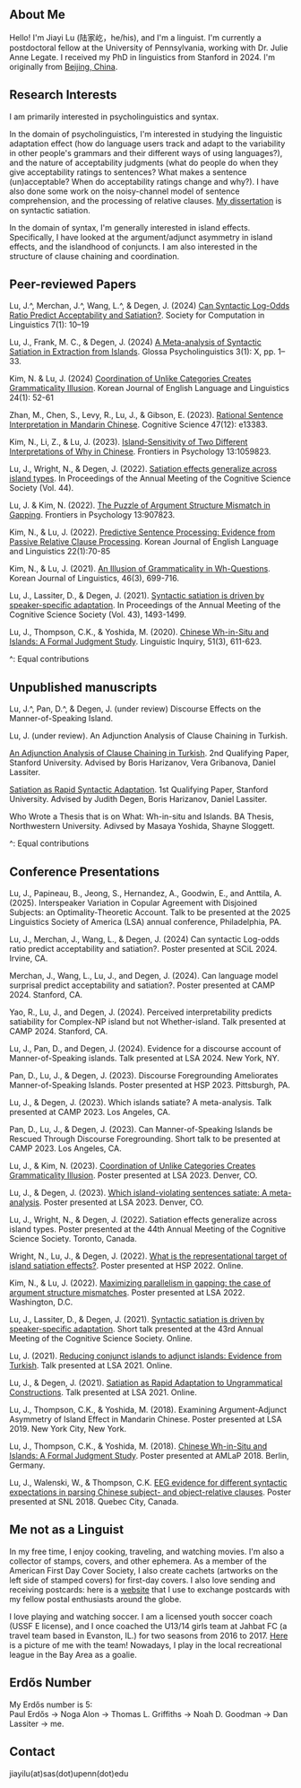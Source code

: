 ## About Me

Hello! I'm Jiayi Lu (陆家屹，he/his), and I'm a linguist. I'm currently a postdoctoral fellow at the University of Pennsylvania, working with Dr. Julie Anne Legate. I received my PhD in linguistics from Stanford in 2024. I'm originally from [Beijing, China](https://www.google.com/maps/@39.9108518,116.3857858,18.51z?entry=ttu).

## Research Interests
I am primarily interested in psycholinguistics and syntax. 

In the domain of psycholinguistics, I'm interested in studying the linguistic adaptation effect (how do language users track and adapt to the variability in other people's grammars and their different ways of using languages?), and the nature of acceptability judgments (what do people do when they give acceptability ratings to sentences? What makes a sentence (un)acceptable? When do acceptability ratings change and why?). I have also done some work on the noisy-channel model of sentence comprehension, and the processing of relative clauses. [My dissertation](https://www.researchgate.net/publication/381157061_Linguistic_Adaptation_to_Unacceptable_Sentences) is on syntactic satiation. 

In the domain of syntax, I'm generally interested in island effects. Specifically, I have looked at the argument/adjunct asymmetry in island effects, and the islandhood of conjuncts. I am also interested in the structure of clause chaining and coordination.

## Peer-reviewed Papers
Lu, J.^, Merchan, J.^, Wang, L.^, & Degen, J. (2024) [Can Syntactic Log-Odds Ratio Predict Acceptability and Satiation?](https://openpublishing.library.umass.edu/scil/article/id/2125/). Society for Computation in Linguistics 7(1): 10–19

Lu, J., Frank, M. C., & Degen, J. (2024) [A Meta-analysis of Syntactic Satiation in Extraction from Islands](https://escholarship.org/uc/item/33t7f9s4). Glossa Psycholinguistics 3(1): X, pp. 1–33. 

Kim, N. & Lu, J. (2024) [Coordination of Unlike Categories Creates Grammaticality Illusion](http://journal.kasell.or.kr/xml/39312/39312.pdf). Korean Journal of English Language and Linguistics 24(1): 52-61

Zhan, M., Chen, S., Levy, R., Lu, J., & Gibson, E. (2023). [Rational Sentence Interpretation in Mandarin Chinese](https://doi.org/10.1111/cogs.13383). Cognitive Science 47(12): e13383.

Kim, N., Li, Z., & Lu, J. (2023). [Island-Sensitivity of Two Different Interpretations of Why in Chinese](https://www.frontiersin.org/articles/10.3389/fpsyg.2022.1059823/full). Frontiers in Psychology 13:1059823.

Lu, J., Wright, N., & Degen, J. (2022). [Satiation effects generalize across island types](https://github.com/lu-jiayi/homepage/raw/master/cogsci_submission_camera_ready%20(1).pdf). In Proceedings of the Annual Meeting of the Cognitive Science Society (Vol. 44).

Lu, J. & Kim, N. (2022). [The Puzzle of Argument Structure Mismatch in Gapping](https://www.frontiersin.org/articles/10.3389/fpsyg.2022.907823/full). Frontiers in Psychology 13:907823. 

Kim, N., & Lu, J. (2022). [Predictive Sentence Processing: Evidence from Passive Relative Clause Processing](https://www.kci.go.kr/kciportal/landing/article.kci?arti_id=ART002812645). Korean Journal of English Language and Linguistics 22(1):70-85

Kim, N., & Lu, J. (2021). [An Illusion of Grammaticality in Wh-Questions](https://www.kci.go.kr/kciportal/landing/article.kci?arti_id=ART002760375). Korean Journal of Linguistics, 46(3), 699-716.

Lu, J., Lassiter, D., & Degen, J. (2021). [Syntactic satiation is driven by speaker-specific adaptation](https://github.com/lu-jiayi/homepage/raw/master/cogsci21a-sub2245-cam-i9.pdf). In Proceedings of the Annual Meeting of the Cognitive Science Society (Vol. 43), 1493-1499.

Lu, J., Thompson, C.K., & Yoshida, M. (2020). [Chinese Wh-in-Situ and Islands: A Formal Judgment Study](https://doi.org/10.1162/ling_a_00343). Linguistic Inquiry, 51(3), 611-623.

^: Equal contributions

## Unpublished manuscripts

Lu, J.^, Pan, D.^, & Degen, J. (under review) Discourse Effects on the Manner-of-Speaking Island.

Lu, J. (under review). An Adjunction Analysis of Clause Chaining in Turkish. 

[An Adjunction Analysis of Clause Chaining in Turkish](https://drive.google.com/file/d/161Gf1ljyE4PlvMR395RzCXI8l_nvTzZZ/view?usp=sharing). 2nd Qualifying Paper, Stanford University. Advised by Boris Harizanov, Vera Gribanova, Daniel Lassiter.

[Satiation as Rapid Syntactic Adaptation](https://drive.google.com/file/d/12MjqBQAQ8i1vr74vrn0e3w5hBTAUN7K4/view?usp=sharing). 1st Qualifying Paper, Stanford University. Advised by Judith Degen, Boris Harizanov, Daniel Lassiter.

Who Wrote a Thesis that is on What: Wh-in-situ and Islands. BA Thesis, Northwestern University. Adivsed by Masaya Yoshida, Shayne Sloggett. 

^: Equal contributions

## Conference Presentations

Lu, J., Papineau, B., Jeong, S., Hernandez, A., Goodwin, E., and Anttila, A. (2025). Interspeaker Variation in Copular Agreement with Disjoined Subjects: an Optimality-Theoretic Account. Talk to be presented at the 2025 Linguistics Society of America (LSA) annual conference, Philadelphia, PA.

Lu, J., Merchan, J., Wang, L., & Degen, J. (2024) Can syntactic Log-odds ratio predict acceptability and satiation?. Poster presented at SCiL 2024. Irvine, CA.

Merchan, J., Wang, L., Lu, J., and Degen, J. (2024). Can language model surprisal predict acceptability and satiation?. Poster presented at CAMP 2024. Stanford, CA.

Yao, R., Lu, J., and Degen, J. (2024). Perceived interpretability predicts satiability for Complex-NP island but not Whether-island. Talk presented at CAMP 2024. Stanford, CA.

Lu, J., Pan, D., and Degen, J. (2024). Evidence for a discourse account of Manner-of-Speaking islands. Talk presented at LSA 2024. New York, NY.

Pan, D., Lu, J., & Degen, J. (2023). Discourse Foregrounding Ameliorates Manner-of-Speaking Islands. Poster presented at HSP 2023. Pittsburgh, PA.

Lu, J., & Degen, J. (2023). Which islands satiate? A meta-analysis. Talk presented at CAMP 2023. Los Angeles, CA. 

Pan, D., Lu, J., & Degen, J. (2023). Can Manner-of-Speaking Islands be Rescued Through Discourse Foregrounding. Short talk to be presented at CAMP 2023. Los Angeles, CA.

Lu, J., & Kim, N. (2023). [Coordination of Unlike Categories Creates Grammaticality Illusion](https://github.com/lu-jiayi/homepage/raw/master/LSA2023_coord_poster.pdf). Poster presented at LSA 2023. Denver, CO. 

Lu, J., & Degen, J. (2023). [Which island-violating sentences satiate: A meta-analysis](https://stanford.box.com/s/xhjwoxsyq1was7revdg9g7ppwzlo1xso). Poster presented at LSA 2023. Denver, CO.

Lu, J., Wright, N., & Degen, J. (2022). Satiation effects generalize across island types. Poster presented at the 44th Annual Meeting of the Cognitive Science Society. Toronto, Canada.

Wright, N., Lu, J., & Degen, J. (2022). [What is the representational target of island satiation effects?](https://virtual.oxfordabstracts.com/#/event/public/2562/submission/164). Poster presented at HSP 2022. Online. 

Kim, N., & Lu, J. (2022). [Maximizing parallelism in gapping: the case of argument structure mismatches](https://github.com/lu-jiayi/homepage/blob/master/lsa2022_poster.pdf). Poster presented at LSA 2022. Washington, D.C.

Lu, J., Lassiter, D., & Degen, J. (2021). [Syntactic satiation is driven by speaker-specific adaptation](https://github.com/lu-jiayi/homepage/raw/master/cogsci21a-sub2245-cam-i9.pdf). Short talk presented at the 43rd Annual Meeting of the Cognitive Science Society. Online.

Lu, J. (2021). [Reducing conjunct islands to adjunct islands: Evidence from Turkish](https://stanford.box.com/s/2ze12u2bgpv2sne91bfolgwaf0w7ef6k). Talk presented at LSA 2021. Online.

Lu, J., & Degen, J. (2021). [Satiation as Rapid Adaptation to Ungrammatical Constructions](https://stanford.box.com/s/oqkk1qief6eootsxdu3y2t5z9497bm5t). Talk presented at LSA 2021. Online. 

Lu, J., Thompson, C.K., & Yoshida, M. (2018). Examining Argument-Adjunct Asymmetry of Island Effect in Mandarin Chinese. Poster presented at LSA 2019. New York City, New York.

Lu, J., Thompson, C.K., & Yoshida, M. (2018). [Chinese Wh-in-Situ and Islands: A Formal Judgment Study](https://cpb-us-e1.wpmucdn.com/sites.northwestern.edu/dist/8/1599/files/2017/01/AMLaP2018-v1-1v3qtms.pdf). Poster presented at AMLaP 2018. Berlin, Germany.

Lu, J., Walenski, W., & Thompson, C.K. [EEG evidence for different syntactic expectations in parsing Chinese subject- and object-relative clauses](https://github.com/lu-jiayi/Jiayi-Lu/blob/master/final-Chinese-Sentence-Processing_SNL2018_JL_MW_CT-V2-25lkw4h.pdf). Poster presented at SNL 2018. Quebec City, Canada.

## Me not as a Linguist
In my free time, I enjoy cooking, traveling, and watching movies. I'm also a collector of stamps, covers, and other ephemera. As a member of the American First Day Cover Society, I also create cachets (artworks on the left side of stamped covers) for first-day covers. I also love sending and receiving postcards: here is a [website](https://www.postcrossing.com/) that I use to exchange postcards with my fellow postal enthusiasts around the globe.    

I love playing and watching soccer. I am a licensed youth soccer coach (USSF E license), and I once coached the U13/14 girls team at Jahbat FC (a travel team based in Evanston, IL.) for two seasons from 2016 to 2017. [Here](https://github.com/lu-jiayi/homepage/raw/master/unnamed.jpg) is a picture of me with the team! Nowadays, I play in the local recreational league in the Bay Area as a goalie. 

## Erdős Number
My Erdős number is 5: 	
Paul Erdős -> Noga Alon -> Thomas L. Griffiths -> Noah D. Goodman -> Dan Lassiter -> me.

## Contact

jiayilu(at)sas(dot)upenn(dot)edu
